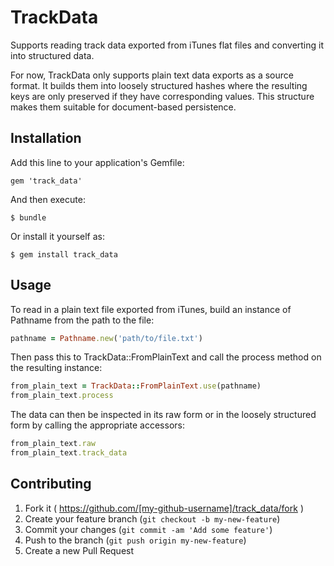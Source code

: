 # TrackData

Supports reading track data exported from iTunes flat files and
converting it into structured data. 

For now, TrackData only supports plain text data exports as a source
format. It builds them into loosely structured hashes where the
resulting keys are only preserved if they have corresponding values.
This structure makes them suitable for document-based persistence.

## Installation

Add this line to your application's Gemfile:

    gem 'track_data'

And then execute:

    $ bundle

Or install it yourself as:

    $ gem install track_data

## Usage

To read in a plain text file exported from iTunes, build an instance of
Pathname from the path to the file:

```ruby
pathname = Pathname.new('path/to/file.txt')
```

Then pass this to TrackData::FromPlainText and call the process method
on the resulting instance:

```ruby
from_plain_text = TrackData::FromPlainText.use(pathname)
from_plain_text.process
```

The data can then be inspected in its raw form or in the loosely
structured form by calling the appropriate accessors:

```ruby
from_plain_text.raw
from_plain_text.track_data
```

## Contributing

1. Fork it ( https://github.com/[my-github-username]/track_data/fork )
2. Create your feature branch (`git checkout -b my-new-feature`)
3. Commit your changes (`git commit -am 'Add some feature'`)
4. Push to the branch (`git push origin my-new-feature`)
5. Create a new Pull Request
